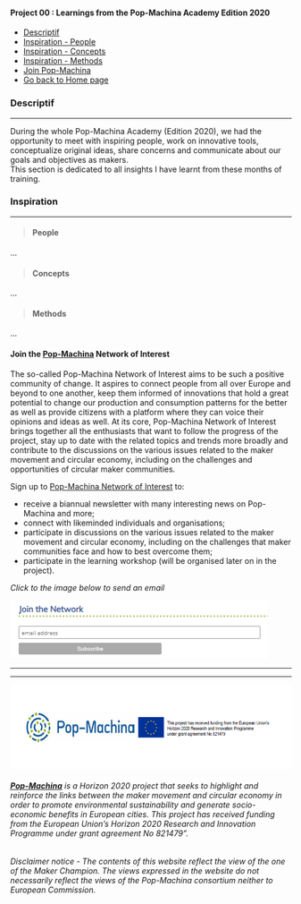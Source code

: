 <div class="vertical-nav bg-white" id="sidebar">
      <div class="py-4 px-3 mb-4 bg-light">
        <div class="media d-flex align-items-center">
          <div class="media-body">
            <h4 class="m-0">Project 00 : Learnings from the Pop-Machina Academy Edition 2020</h4>
          </div>
        </div>
      </div>
      <ul class="nav flex-column bg-white mb-0">
     <li class="nav-item">
          <a href="### Descriptif" class="nav-link text-dark font-italic bg-light">
            <i class="fa fa-th-large mr-3 text-primary fa-fw"></i> Descriptif
          </a>
        </li>
     <li class="nav-item">
          <a href="#### People" class="nav-link text-dark font-italic">
            <i class="fa fa-address-card mr-3 text-primary fa-fw"></i> Inspiration - People
          </a>
        </li>
	 <li class="nav-item">
          <a href="#### Concepts" class="nav-link text-dark font-italic">
            <i class="fa fa-address-card mr-3 text-primary fa-fw"></i> Inspiration - Concepts
          </a>
        </li>	       <li class="nav-item">
          <a href="#### Methods" class="nav-link text-dark font-italic">
            <i class="fa fa-address-card mr-3 text-primary fa-fw"></i> Inspiration - Methods
          </a>
        </li>
	   <li class="nav-item">
          <a href="### Join the **[Pop-Machina](https://pop-machina.eu/)** Network of Interest" class="nav-link text-dark font-italic">
            <i class="fa fa-address-card mr-3 text-primary fa-fw"></i> Join Pop-Machina
          </a>
        </li>
           <li class="nav-item">
          <a href="https://julie-pm.github.io/Metta-Machina/" class="nav-link text-dark font-italic">
            <i class="fa fa-address-card mr-3 text-primary fa-fw"></i> Go back to Home page
          </a>
        </li>
      </ul>
    </div>
    
### Descriptif
-----------------------------

During the whole Pop-Machina Academy (Edition 2020), we had the opportunity to meet with inspiring people, work on innovative tools, conceptualize original ideas, share concerns and communicate about our goals and objectives as makers. <br>
This section is dedicated to all insights I have learnt from these months of training. 


### Inspiration
-----------------------------

> #### People
...

> #### Concepts
...

> #### Methods
...

#### Join the **[Pop-Machina](https://pop-machina.eu/)** Network of Interest
The so-called Pop-Machina Network of Interest aims to be such a positive community of change. It aspires to connect people from all over Europe and beyond to one another, keep them informed of innovations that hold a great potential to change our production and consumption patterns for the better as well as provide citizens with a platform where they can voice their opinions and ideas as well. At its core, Pop-Machina Network of Interest brings together all the enthusiasts that want to follow the progress of the project, stay up to date with the related topics and trends more broadly and contribute to the discussions on the various issues related to the maker movement and circular economy, including on the challenges and opportunities of circular maker communities.

Sign up to [Pop-Machina Network of Interest](https://pop-machina.eu/Network-of-Interest) to:
- receive a biannual newsletter with many interesting news on Pop-Machina and more;
- connect with likeminded individuals and organisations;
- participate in discussions on the various issues related to the maker movement and circular economy, including on the challenges that maker communities face and how to best overcome them;
- participate in the learning workshop (will be organised later on in the project).

<em>Click to the image below to send an email</em>

 <a href="mailto:pop-machina@kuleuven.be"><img src="joinnetwork.PNG"  alt="Join the network"></a>
 
-----------------------------
-----------------------------
 <img src="PMEU.PNG" alt="Pop-Machina Logo" width="650" height="150">

###### <em>**[Pop-Machina](https://pop-machina.eu/)** is a Horizon 2020 project that seeks to highlight and reinforce the links between the maker movement and circular economy in order to promote environmental sustainability and generate socio-economic benefits in European cities. This project has received funding from the European Union’s Horizon 2020 Research and Innovation Programme under grant agreement No 821479”.</em>
###### <em> Disclaimer notice - The contents of this website reflect the view of the one of the Maker Champion. The views expressed in the website do not necessarily reflect the views of the Pop-Machina consortium neither to European Commission.</em>

